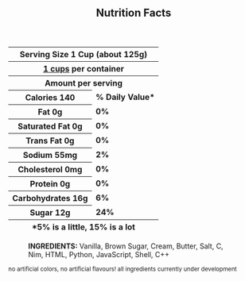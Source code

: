 <!--(c) SeaKhaki-->
<section>
  <header>
    <h1>Nutrition Facts</h1>
  </header>
  <table>
    <!-- Main Nutrition Label -->
    <thead>
      <tr>
        <th colspan="3">Serving Size 1 Cup (about 125g)</th>
      </tr>
      <tr>
        <th colspan="3"><a href="https://github.com/SeaKhaki?tab=repositories">1 cups</a> per container</th>
      </tr>
    </thead>
    <tbody>
      <tr>
        <th colspan="3"><b>Amount per serving</b></th>
      </tr>
      <tr>
        <th><b>Calories 140</b></th>
        <td><b>% Daily Value*</b></td>
      </tr>
      <tr>
        <th><b>Fat 0g</b></th>
        <td><b>0%</b></td>
      </tr>
      <tr>
        <th>Saturated Fat 0g</th>
        <td><b>0%</b></td>
      </tr>
      <tr>
        <th>Trans Fat 0g</th>
        <td><b>0%</b></td>
      </tr>
      <tr>
        <th>Sodium 55mg</th>
        <td><b>2%</b></td>
      </tr>
      <tr>
        <th>Cholesterol 0mg</th>
        <td><b>0%</b></td>
      </tr>
      <tr>
        <th>Protein 0g</th>
        <td><b>0%</b></td>
      </tr>
      <tr>
        <th>Carbohydrates 16g</th>
        <td><b>6%</b></td>
      </tr>
      <tr>
        <th>Sugar 12g</th>
        <td><b>24%</b></td>
      </tr>
    </tbody>
    <tfoot>
      <tr>
        <th colspan="3"><b>*5% is a little, 15% is a lot</b></th>
      </tr>
    </tfoot>
  </table>
  <figure>
    <th>
      <b>INGREDIENTS:</b> Vanilla, Brown Sugar, Cream, Butter, Salt,
      C, Nim, HTML, Python, JavaScript, Shell, C++
    </th>
  </figure>
  <footer>
    <div>
    <!-- Subscript due to GFM lack of support for <small> -->
    <sub>no artificial colors, no artificial flavours! all ingredients currently under development</sub>
    </div>
  </footer>
</section>